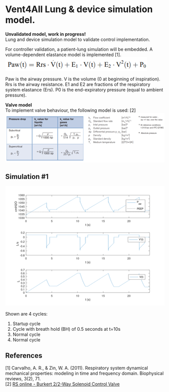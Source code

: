 # Vent4All Lung & device simulation model.
**Unvalidated model, work in progress!**  
Lung and device simulation model to validate control implementation.

For controller validation, a patient-lung simulation will be embedded. A volume-dependent elastance model is implemented [1].  
![Volume Dependant Elastance Lung Model](https://github.com/Vent4All/lung-device-simulator/raw/master/images/volume-dependent-elastance-model-eq.png)

Paw is the airway pressure. V is the volume (0 at beginning of inspiration). Rrs is the airway resistance. E1 and E2 are fractions of the respiratory system elastance (Ers). P0 is the end-expiratory pressure (equal to ambient pressure).

**Valve model**  
To implement valve behaviour, the following model is used: [2]    
![Valve model Model](https://github.com/Vent4All/lung-device-simulator/raw/master/images/valve_model.png)

## Simulation #1
![Sim1](https://github.com/Vent4All/lung-device-simulator/raw/master/plots/sim1.png)

Shown are 4 cycles:  
1. Startup cycle
2. Cycle with breath hold (BH) of 0.5 seconds at t=10s
3. Normal cycle
4. Normal cycle

## References
[1] Carvalho, A. R., & Zin, W. A. (2011). Respiratory system dynamical mechanical properties: modeling in time and frequency domain. Biophysical reviews, 3(2), 71.  
[2] [RS online - Burkert 2/2-Way Solenoid Control Valve](https://docs.rs-online.com/5d73/0900766b81552f56.pdf)